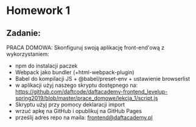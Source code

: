 # Homework 1
## Zadanie:
PRACA DOMOWA:
Skonfiguruj swoją aplikację front-end'ową z wykorzystaniem:
- npm do instalacji paczek
- Webpack jako bundler (+html-webpack-plugin)
- Babel do kompilacji JS + @babel/preset-env + ustawienie browserlist
- w aplikacji użyj naszego skryptu dostępnego na: https://github.com/daftcode/daftacademy-frontend_levelup-spring2019/blob/master/prace_domowe/lekcja_1/script.js
- Skryptu użyj przy pomocy deklaracji import
- wrzuć apkę na GitHub i opublikuj na GitHub Pages
- prześlij adres repo na maila: frontend@daftacademy.pl
